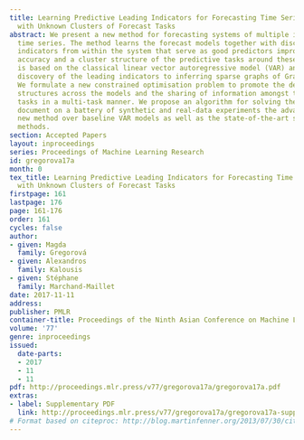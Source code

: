 ```yaml
---
title: Learning Predictive Leading Indicators for Forecasting Time Series Systems
  with Unknown Clusters of Forecast Tasks
abstract: We present a new method for forecasting systems of multiple interrelated
  time series. The method learns the forecast models together with discovering leading
  indicators from within the system that serve as good predictors improving the forecast
  accuracy and a cluster structure of the predictive tasks around these. The method
  is based on the classical linear vector autoregressive model (VAR) and links the
  discovery of the leading indicators to inferring sparse graphs of Granger causality.
  We formulate a new constrained optimisation problem to promote the desired sparse
  structures across the models and the sharing of information amongst the learning
  tasks in a multi-task manner. We propose an algorithm for solving the problem and
  document on a battery of synthetic and real-data experiments the advantages of our
  new method over baseline VAR models as well as the state-of-the-art sparse VAR learning
  methods.
section: Accepted Papers
layout: inproceedings
series: Proceedings of Machine Learning Research
id: gregorova17a
month: 0
tex_title: Learning Predictive Leading Indicators for Forecasting Time Series Systems
  with Unknown Clusters of Forecast Tasks
firstpage: 161
lastpage: 176
page: 161-176
order: 161
cycles: false
author:
- given: Magda
  family: Gregorová
- given: Alexandros
  family: Kalousis
- given: Stéphane
  family: Marchand-Maillet
date: 2017-11-11
address: 
publisher: PMLR
container-title: Proceedings of the Ninth Asian Conference on Machine Learning
volume: '77'
genre: inproceedings
issued:
  date-parts:
  - 2017
  - 11
  - 11
pdf: http://proceedings.mlr.press/v77/gregorova17a/gregorova17a.pdf
extras:
- label: Supplementary PDF
  link: http://proceedings.mlr.press/v77/gregorova17a/gregorova17a-supp.pdf
# Format based on citeproc: http://blog.martinfenner.org/2013/07/30/citeproc-yaml-for-bibliographies/
---
```


